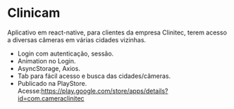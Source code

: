 # Clinicam
 
Aplicativo em react-native, para clientes da empresa Clinitec, terem acesso a diversas câmeras em várias cidades vizinhas. 
- Login com autenticação, sessão.
- Animation no Login.
- AsyncStorage, Axios.
- Tab para fácil acesso e busca das cidades/câmeras.
- Publicado na PlayStore.
Acesse:https://play.google.com/store/apps/details?id=com.cameraclinitec
